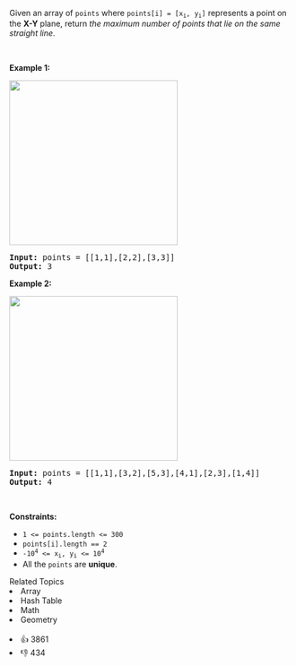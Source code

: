 <p>Given an array of <code>points</code> where <code>points[i] = [x<sub>i</sub>, y<sub>i</sub>]</code> represents a point on the <strong>X-Y</strong> plane, return <em>the maximum number of points that lie on the same straight line</em>.</p>

<p>&nbsp;</p> 
<p><strong class="example">Example 1:</strong></p> 
<img alt="" src="https://assets.leetcode.com/uploads/2021/02/25/plane1.jpg" style="width: 300px; height: 294px;" /> 
<pre>
<strong>Input:</strong> points = [[1,1],[2,2],[3,3]]
<strong>Output:</strong> 3
</pre>

<p><strong class="example">Example 2:</strong></p> 
<img alt="" src="https://assets.leetcode.com/uploads/2021/02/25/plane2.jpg" style="width: 300px; height: 294px;" /> 
<pre>
<strong>Input:</strong> points = [[1,1],[3,2],[5,3],[4,1],[2,3],[1,4]]
<strong>Output:</strong> 4
</pre>

<p>&nbsp;</p> 
<p><strong>Constraints:</strong></p>

<ul> 
 <li><code>1 &lt;= points.length &lt;= 300</code></li> 
 <li><code>points[i].length == 2</code></li> 
 <li><code>-10<sup>4</sup> &lt;= x<sub>i</sub>, y<sub>i</sub> &lt;= 10<sup>4</sup></code></li> 
 <li>All the <code>points</code> are <strong>unique</strong>.</li> 
</ul>

<div><div>Related Topics</div><div><li>Array</li><li>Hash Table</li><li>Math</li><li>Geometry</li></div></div><br><div><li>👍 3861</li><li>👎 434</li></div>
